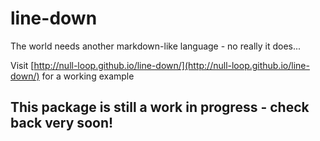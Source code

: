 # line-down
The world needs another markdown-like language - no really it does...

Visit [http://null-loop.github.io/line-down/](http://null-loop.github.io/line-down/) for a working example

## This package is still a work in progress - check back very soon!